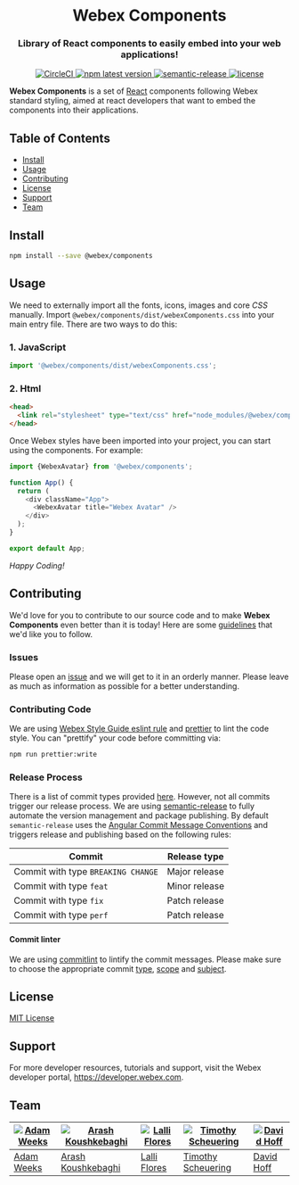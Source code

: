 <h1 align='center' style='border-bottom: none;'>Webex Components</h1>
<h3 align='center'>Library of React components to easily embed into your web applications!</h3>
<p align='center'>
<a href='https://circleci.com/gh/webex/components'>
    <img alt='CircleCI' src='https://circleci.com/gh/webex/components.svg?style=shield'>
  </a>
  <a href='https://www.npmjs.com/package/@webex/components'>
    <img alt='npm latest version' src='https://img.shields.io/npm/v/@webex/components?label=npm%40latest'>
  </a>
  <a href='#badge'>
    <img alt='semantic-release' src='https://img.shields.io/badge/%20%20%F0%9F%93%A6%F0%9F%9A%80-semantic--release-e10079.svg'>
  </a>
  <a href='https://github.com/webex/components/blob/master/package.json#L28'>
    <img src='https://img.shields.io/npm/l/webex.svg' alt='license'>
  </a>
</p>

**Webex Components** is a set of [React](https://reactjs.org) components following Webex standard styling, aimed at react developers that want to embed the components into their applications.

## Table of Contents

- [Install](#install)
- [Usage](#usage)
- [Contributing](#contributing)
- [License](#license)
- [Support](#support)
- [Team](#team)

## Install

```bash
npm install --save @webex/components
```

## Usage

We need to externally import all the fonts, icons, images and core _CSS_ manually. Import `@webex/components/dist/webexComponents.css` into your main entry file. There are two ways to do this:

### 1. JavaScript

```js
import '@webex/components/dist/webexComponents.css';
```

### 2. Html

```html
<head>
  <link rel="stylesheet" type="text/css" href="node_modules/@webex/components/dist/webexComponents.css" />
</head>
```

Once Webex styles have been imported into your project, you can start using the components. For example:

```js
import {WebexAvatar} from '@webex/components';

function App() {
  return (
    <div className="App">
      <WebexAvatar title="Webex Avatar" />
    </div>
  );
}

export default App;
```

_Happy Coding!_

## Contributing

We'd love for you to contribute to our source code and to make **Webex Components** even better than it is today! Here are some [guidelines](https://github.com/webex/components/blob/master/CONTRIBUTING.md) that we'd like you to follow.

### Issues

Please open an [issue](https://github.com/webex/components/issues) and we will get to it in an orderly manner.
Please leave as much as information as possible for a better understanding.

### Contributing Code

We are using [Webex Style Guide eslint rule](https://github.com/webex/web-styleguide/tree/master/packages/node_modules/%40webex/eslint-config-react) and [prettier](https://github.com/prettier/prettier) to lint the code style.
You can "prettify" your code before committing via:

```bash
npm run prettier:write
```

### Release Process

There is a list of commit types provided [here](https://github.com/webex/components/blob/master/CONTRIBUTING.md#type). However, not all commits trigger our release process.
We are using [semantic-release](https://github.com/semantic-release/semantic-release) to fully automate the version management and package publishing.
By default `semantic-release` uses the [Angular Commit Message Conventions](https://github.com/angular/angular.js/blob/master/DEVELOPERS.md#-git-commit-guidelines) and triggers release and publishing based on the following rules:

| Commit                             | Release type  |
| ---------------------------------- | ------------- |
| Commit with type `BREAKING CHANGE` | Major release |
| Commit with type `feat`            | Minor release |
| Commit with type `fix`             | Patch release |
| Commit with type `perf`            | Patch release |

#### Commit linter

We are using [commitlint](https://github.com/conventional-changelog/commitlint) to lintify the commit messages.
Please make sure to choose the appropriate commit [type](https://github.com/webex/components/blob/master/CONTRIBUTING.md#type), [scope](https://github.com/webex/components/blob/master/CONTRIBUTING.md#scope) and [subject](https://github.com/webex/components/blob/master/CONTRIBUTING.md#scope).

## License

[MIT License](https://opensource.org/licenses/MIT)

## Support

For more developer resources, tutorials and support, visit the Webex developer portal, https://developer.webex.com.

## Team

| [![Adam Weeks](https://github.com/adamweeks.png?size=100)](https://github.com/adamweeks) | [![Arash Koushkebaghi](https://github.com/akoushke.png?size=100)](https://github.com/akoushke) | [![Lalli Flores](https://github.com/lalli-flores.png?size=100)](https://github.com/lalli-flores) | [![Timothy Scheuering](https://github.com/InteractiveTimmy.png?size=100)](https://github.com/InteractiveTimmy) | [![David Hoff](https://github.com/harborhoffer.png?size=100)](https://github.com/harborhoffer) |
| ---------------------------------------------------------------------------------------- | ---------------------------------------------------------------------------------------------- | ------------------------------------------------------------------------------------------------ | -------------------------------------------------------------------------------------------------------------- | ---------------------------------------------------------------------------------------------- |
| [Adam Weeks](https://github.com/adamweeks)                                               | [Arash Koushkebaghi](https://github.com/akoushke)                                              | [Lalli Flores](https://github.com/lalli-flores)                                                  | [Timothy Scheuering](https://github.com/InteractiveTimmy)                                                      | [David Hoff](https://github.com/harborhoffer)                                                  |

